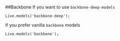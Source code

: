##Backbone
If you want to use `backbone-deep-models`
    
    Live.models('backbone-deep');
    
If you prefer vanilla `backbone` models
    
    Live.models('backbone');